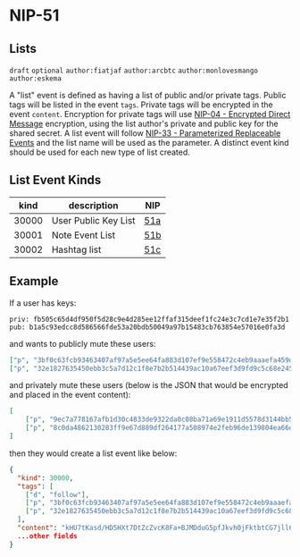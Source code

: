 NIP-51
======

Lists
-------------------------

`draft` `optional` `author:fiatjaf` `author:arcbtc` `author:monlovesmango` `author:eskema` 

A "list" event is defined as having a list of public and/or private tags. Public tags will be listed in the event `tags`. Private tags will be encrypted in the event `content`. Encryption for private tags will use [NIP-04 - Encrypted Direct Message](04.md) encryption, using the list author's private and public key for the shared secret. A list event will follow [NIP-33 - Parameterized Replaceable Events](33.md) and the list name will be used as the parameter. A distinct event kind should be used for each new type of list created.

## List Event Kinds

| kind | description                 | NIP           |
|------|-----------------------------|---------------|
| 30000| User Public Key List        | [51a](51a.md) |
| 30001| Note Event List             | [51b](51b.md) |
| 30002| Hashtag list                | [51c](51c.md) |

## Example

If a user has keys:
```
priv: fb505c65d4df950f5d28c9e4d285ee12ffaf315deef1fc24e3c7cd1e7e35f2b1
pub: b1a5c93edcc8d586566fde53a20bdb50049a97b15483cb763854e57016e0fa3d 
```
and wants to publicly mute these users:

```json
["p", "3bf0c63fcb93463407af97a5e5ee64fa883d107ef9e558472c4eb9aaaefa459d"],
["p", "32e1827635450ebb3c5a7d12c1f8e7b2b514439ac10a67eef3d9fd9c5c68e245"]
```
and privately mute these users (below is the JSON that would be encrypted and placed in the event content):

```json
[
    ["p", "9ec7a778167afb1d30c4833de9322da0c08ba71a69e1911d5578d3144bb56437"],
    ["p", "8c0da4862130283ff9e67d889df264177a508974e2feb96de139804ea66d6168"]
]
```

then they would create a list event like below:

```json
{
  "kind": 30000,
  "tags": [
    ["d", "follow"],
    ["p", "3bf0c63fcb93463407af97a5e5ee64fa883d107ef9e558472c4eb9aaaefa459d"],
    ["p", "32e1827635450ebb3c5a7d12c1f8e7b2b514439ac10a67eef3d9fd9c5c68e245"],
  ],
  "content": "kHU7tKasd/HD5HXt7DtZcZvcK8Fa+BJMDduG5pfJkvh0jFktbtCG7jll6/b2diG2DRnVO+HJUhY0hfPXD/6TiSMLNh/IcWrqpdXacSIGEeI9VuYI0eoUw77VAhADWvpIPEeyN6qbm4QcEibM2hAVIYg90m1hpiG6/of+8sv5urD4W3QdhUWZqFim281THw3uWHf8rqFgzmHs4+nXX2G4xw==?iv=s74CzOnLHTonCkkjN7lcAg==",
  ...other fields
}
```


